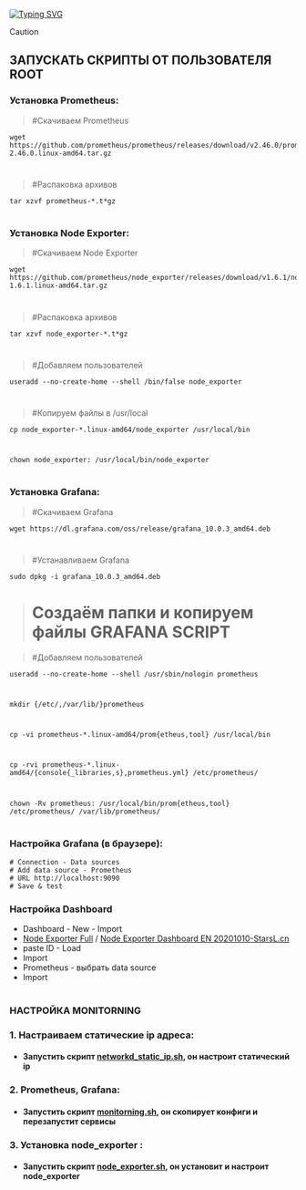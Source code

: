  <!---Пример кода-->
[![Typing SVG](https://readme-typing-svg.herokuapp.com?color=%2336BCF7&lines=Computer+science+student)](https://git.io/typing-svg)

> [!CAUTION] 
> ## ЗАПУСКАТЬ СКРИПТЫ ОТ ПОЛЬЗОВАТЕЛЯ ROOT


### Установка Prometheus:

   > #Скачиваем Prometheus
    
    wget https://github.com/prometheus/prometheus/releases/download/v2.46.0/prometheus-2.46.0.linux-amd64.tar.gz
#
   > #Распаковка архивов
    
    tar xzvf prometheus-*.t*gz
#

### Установка Node Exporter:

   > #Скачиваем Node Exporter
   
    wget https://github.com/prometheus/node_exporter/releases/download/v1.6.1/node_exporter-1.6.1.linux-amd64.tar.gz
#
   > #Распаковка архивов
    
    tar xzvf node_exporter-*.t*gz
#
   > #Добавляем пользователей
   
    useradd --no-create-home --shell /bin/false node_exporter
#

   > #Копируем файлы в /usr/local

    cp node_exporter-*.linux-amd64/node_exporter /usr/local/bin
#    
    chown node_exporter: /usr/local/bin/node_exporter
#

### Установка Grafana:

   > #Скачиваем Grafana
    
    wget https://dl.grafana.com/oss/release/grafana_10.0.3_amd64.deb

#

   > #Устанавливаем Grafana
    
    sudo dpkg -i grafana_10.0.3_amd64.deb
#

   > # Создаём папки и копируем файлы GRAFANA SCRIPT

   > #Добавляем пользователей
 
    useradd --no-create-home --shell /usr/sbin/nologin prometheus
#
    mkdir {/etc/,/var/lib/}prometheus
#
    cp -vi prometheus-*.linux-amd64/prom{etheus,tool} /usr/local/bin
 #
    cp -rvi prometheus-*.linux-amd64/{console{_libraries,s},prometheus.yml} /etc/prometheus/
#
    chown -Rv prometheus: /usr/local/bin/prom{etheus,tool} /etc/prometheus/ /var/lib/prometheus/
#
    
 ### Настройка Grafana (в браузере):
 
    # Connection - Data sources
    # Add data source - Prometheus
    # URL http://localhost:9090
    # Save & test

### Настройка Dashboard

* Dashboard - New - Import
* [Node Exporter Full](https://grafana.com/grafana/dashboards/1860-node-exporter-full) / [Node Exporter Dashboard EN 20201010-StarsL.cn](https://grafana.com/grafana/dashboards/11074-node-exporter-for-prometheus-dashboard-en-v20201010/)
* paste ID - Load
* Import
* Prometheus - выбрать data source
* Import
#
 
### НАСТРОЙКА MONITORNING
### 1. Настраиваем статические ip адреса:
   
* #### Запустить скрипт [networkd_static_ip.sh](https://github.com/rashenko/monitorning-git/blob/main/networkd_static_ip.sh), он настроит статический ip

### 2. Prometheus, Grafana:
   
* #### Запустить скрипт [monitorning.sh](https://github.com/rashenko/monitorning-git/blob/main/monitorning.sh), он скопирует конфиги и перезапустит сервисы

### 3. Установка node_exporter :
   
* #### Запустить скрипт [node_exporter.sh](https://github.com/rashenko/monitorning-git/blob/main/node_exporter.sh), он установит и настроит node_exporter
#
